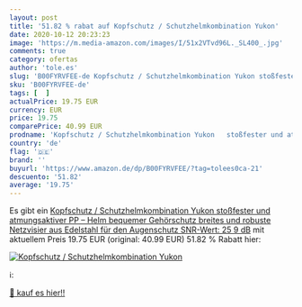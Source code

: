 ```yaml
---
layout: post
title: '51.82 % rabat auf Kopfschutz / Schutzhelmkombination Yukon'
date: 2020-10-12 20:23:23
image: 'https://m.media-amazon.com/images/I/51x2VTvd96L._SL400_.jpg'
comments: true
category: ofertas
author: 'tole.es'
slug: 'B00FYRVFEE-de Kopfschutz / Schutzhelmkombination Yukon stoßfester und...'
sku: 'B00FYRVFEE-de'
tags: [  ]
actualPrice: 19.75 EUR
currency: EUR
price: 19.75
comparePrice: 40.99 EUR
prodname: 'Kopfschutz / Schutzhelmkombination Yukon   stoßfester und atmungsaktiver PP – Helm  bequemer Gehörschutz  breites und robuste Netzvisier aus Edelstahl für den Augenschutz   SNR-Wert: 25 9 dB'
country: 'de'
flag: '🇩🇪'
brand: ''
buyurl: 'https://www.amazon.de/dp/B00FYRVFEE/?tag=tolees0ca-21'
descuento: '51.82'
average: '19.75'
---
```


Es gibt ein [Kopfschutz / Schutzhelmkombination Yukon   stoßfester und atmungsaktiver PP – Helm  bequemer Gehörschutz  breites und robuste Netzvisier aus Edelstahl für den Augenschutz   SNR-Wert: 25 9 dB](https://www.amazon.de/dp/B00FYRVFEE/?tag=tolees0ca-21) mit aktuellem Preis 19.75 EUR (original: 40.99 EUR) 51.82 % Rabatt hier:

[![Kopfschutz / Schutzhelmkombination Yukon](https://m.media-amazon.com/images/I/51x2VTvd96L._SL400_.jpg)](https://www.amazon.de/dp/B00FYRVFEE/?tag=tolees0ca-21)

ℹ️:


[🛒 kauf es hier!!](https://www.amazon.de/dp/B00FYRVFEE/?tag=tolees0ca-21)
